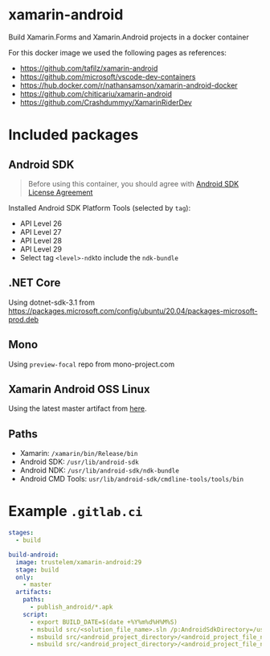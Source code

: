 # xamarin-android
Build Xamarin.Forms and Xamarin.Android projects in a docker container 

For this docker image we used the following pages as references:
* https://github.com/tafilz/xamarin-android
* https://github.com/microsoft/vscode-dev-containers
* https://hub.docker.com/r/nathansamson/xamarin-android-docker
* https://github.com/chiticariu/xamarin-android
* https://github.com/Crashdummyy/XamarinRiderDev

# Included packages
## Android SDK
> Before using this container, you should agree with [Android SDK License Agreement](https://developer.android.com/studio/terms.html)

Installed Android SDK Platform Tools (selected by `tag`):
* API Level 26
* API Level 27
* API Level 28
* API Level 29
* Select tag `<level>-ndk`to include the `ndk-bundle`


## .NET Core
Using dotnet-sdk-3.1 from https://packages.microsoft.com/config/ubuntu/20.04/packages-microsoft-prod.deb

## Mono
Using `preview-focal` repo from mono-project.com

## Xamarin Android OSS Linux
Using the latest master artifact from [here](https://dev.azure.com/xamarin/public/_build?definitionId=48&_a=summary).


## Paths
* Xamarin: `/xamarin/bin/Release/bin`
* Android SDK: `/usr/lib/android-sdk`
* Android NDK: `/usr/lib/android-sdk/ndk-bundle`
* Android CMD Tools: `usr/lib/android-sdk/cmdline-tools/tools/bin`

# Example `.gitlab.ci`
```yml
stages:
  - build

build-android:
  image: trustelem/xamarin-android:29
  stage: build
  only:
    - master
  artifacts:
    paths:
      - publish_android/*.apk
    script:
      - export BUILD_DATE=$(date +%Y%m%d%H%M%S)
      - msbuild src/<solution_file_name>.sln /p:AndroidSdkDirectory=/usr/lib/android-sdk /p:Configuration="Release" /p:Platform="Any CPU" /restore
      - msbuild src/<android_project_directory>/<android_project_file_name>.csproj /p:AndroidSdkDirectory=/usr/lib/android-sdk /p:Configuration="Release" /p:Platform="Any CPU" /t:PackageForAndroid /p:OutputPath="../../publish_android/"
      - msbuild src/<android_project_directory>/<android_project_file_name>.csproj /p:AndroidSdkDirectory=/usr/lib/android-sdk /p:Configuration="Release" /p:Platform="Any CPU" /t:SignAndroidPackage /p:OutputPath="../../publish_android/"
```
